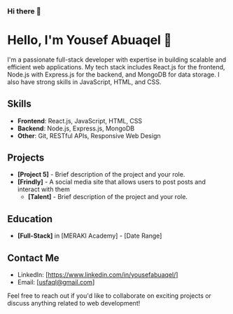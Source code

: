 ### Hi there 👋


# Hello, I'm Yousef Abuaqel 👋

I'm a passionate full-stack developer with expertise in building scalable and efficient web applications. My tech stack includes React.js for the frontend, Node.js with Express.js for the backend, and MongoDB for data storage. I also have strong skills in JavaScript, HTML, and CSS.

## Skills

- **Frontend**: React.js, JavaScript, HTML, CSS
- **Backend**: Node.js, Express.js, MongoDB
- **Other**: Git, RESTful APIs, Responsive Web Design

## Projects

- **[Project 5]** - Brief description of the project and your role.
- **[Frindly]** - A social media site that allows users to post posts and interact with them
  - **[Talent]** - Brief description of the project and your role.

## Education

- **[Full-Stack]** in [MERAKI Academy] - [Date Range]

## Contact Me

- LinkedIn: [https://www.linkedin.com/in/yousefabuaqel/]
- Email: [usfaql@gmail.com]

Feel free to reach out if you'd like to collaborate on exciting projects or discuss anything related to web development!
